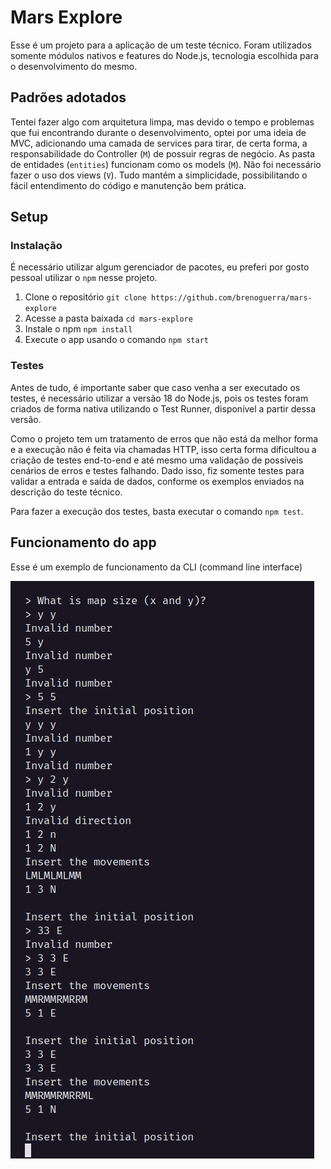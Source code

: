 # Mars Explore

Esse é um projeto para a aplicação de um teste técnico. Foram utilizados somente módulos nativos e features do Node.js, tecnologia escolhida para o desenvolvimento do mesmo.

## Padrões adotados

Tentei fazer algo com arquitetura limpa, mas devido o tempo e problemas que fui encontrando durante o desenvolvimento, optei por uma ideia de MVC, adicionando uma camada de services para tirar, de certa forma, a responsabilidade do Controller (`M`) de possuir regras de negócio. As pasta de entidades (`entities`) funcionam como os models (`M`). Não foi necessário fazer o uso dos views (`V`). Tudo mantém a simplicidade, possibilitando o fácil entendimento do código e manutenção bem prática.

## Setup

### Instalação

É necessário utilizar algum gerenciador de pacotes, eu preferi por gosto pessoal utilizar o `npm` nesse projeto.

1. Clone o repositório `git clone https://github.com/brenoguerra/mars-explore`
2. Acesse a pasta baixada `cd mars-explore`
3. Instale o npm `npm install`
4. Execute o app usando o comando `npm start`

### Testes

Antes de tudo, é importante saber que caso venha a ser executado os testes, é necessário utilizar a versão 18 do Node.js, pois os testes foram criados de forma nativa utilizando o Test Runner, disponível a partir dessa versão.

Como o projeto tem um tratamento de erros que não está da melhor forma e a execução não é feita via chamadas HTTP, isso certa forma dificultou a criação de testes end-to-end e até mesmo uma validação de possíveis cenários de erros e testes falhando. Dado isso, fiz somente testes para validar a entrada e saída de dados, conforme os exemplos enviados na descrição do teste técnico.

Para fazer a execução dos testes, basta executar o comando `npm test`.

## Funcionamento do app

Esse é um exemplo de funcionamento da CLI (command line interface)

![screenshot](https://raw.githubusercontent.com/brenoguerra/mars-explore/master/assets/img.png)